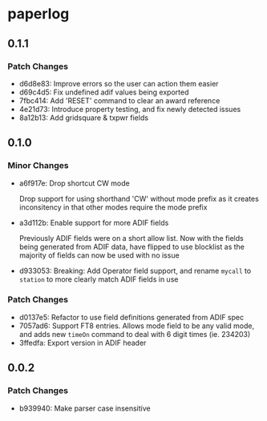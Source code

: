 # paperlog

## 0.1.1

### Patch Changes

- d6d8e83: Improve errors so the user can action them easier
- d69c4d5: Fix undefined adif values being exported
- 7fbc414: Add 'RESET' command to clear an award reference
- 4e21d73: Introduce property testing, and fix newly detected issues
- 8a12b13: Add gridsquare & txpwr fields

## 0.1.0

### Minor Changes

- a6f917e: Drop shortcut CW mode

  Drop support for using shorthand 'CW' without mode prefix as it creates inconsitency in that other modes require the mode prefix

- a3d112b: Enable support for more ADIF fields

  Previously ADIF fields were on a short allow list. Now with the fields being generated from ADIF data, have flipped to use blocklist as the majority of fields can now be used with no issue

- d933053: Breaking: Add Operator field support, and rename `mycall` to `station` to more clearly match ADIF fields in use

### Patch Changes

- d0137e5: Refactor to use field definitions generated from ADIF spec
- 7057ad6: Support FT8 entries. Allows mode field to be any valid mode, and adds new `timeOn` command to deal with 6 digit times (ie. 234203)
- 3ffedfa: Export version in ADIF header

## 0.0.2

### Patch Changes

- b939940: Make parser case insensitive
